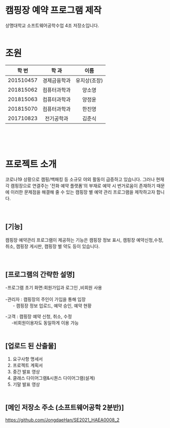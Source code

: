 # 캠핑장 예약 프로그램 제작
상명대학교 소프트웨어공학수업 4조 저장소입니다.
<br/><br/>

# 조원  
|학    번|학        과|     이름    |
|:------:|:-----------:|:----------:|
|201510457 |경제금융학과 |유지상(조장)  |
|201815062| 컴퓨터과학과 |양소영  |
|201815063| 컴퓨터과학과| 양정윤  |
|201815070| 컴퓨터과학과| 한진영 | 
|201710823| 전기공학과| 김준식|
<br/><br/><br/>
# 프로젝트 소개

코로나19 상황으로 캠핑/백패킹 등 소규모 야외 활동이 급증하고 있습니다. 그러나 현재 각 캠핑장으로 연결주는 '전화 예약 플랫폼'의 부재로 예약 시 번거로움이 존재하기 때문에 이러한 문제점을 해결해 줄 수 있는 캠핑장 별 예약 관리 프로그램을 제작하고자 합니다.    
  <br/><br/>
  
## [기능]
캠핑장 예약관리 프로그램이 제공하는 기능은 캠핑장 정보 표시, 캠핑장 예약신청,수정, 취소, 캠핑장 게시판, 캠핑장 별 약도 등이 있습니다.  
  <br/><br/>


## [프로그램의 간략한 설명]

-프로그램 초기 화면:회원가입과 로그인 ,비회원 사용
<br>  
-관리자 : 캠핑장의 주인이 가입을 통해 입장<br>
   &nbsp; &nbsp; &nbsp; - 캠핑장 정보 업로드, 예약 승인, 예약 현황 <br>
 
-고객 : 캠핑장 예약 신청, 취소, 수정 <br>
&nbsp; &nbsp; &nbsp;-비회원이용자도 동일하게 이용 가능
<br/><br/>
## [업로드 된 산출물]

1. 요구사항 명세서
2. 프로젝트 계획서
3. 중간 발표 영상
4. 클래스 다이어그램&시퀀스 다이어그램(설계)
5. 기말 발표 영상
<br/><br/>
## [메인 저장소 주소 (소프트웨어공학 2분반)]
https://github.com/JongdaeHan/SE2021_HAEA0008_2
